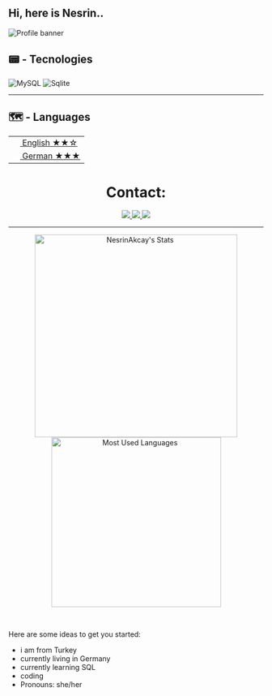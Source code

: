 ## Hi, here is Nesrin..
![Profile banner](https://i.imgur.com/VNP2tTx.gif)

## 📟 - Tecnologies

![MySQL](https://img.shields.io/badge/MySQL-00000F?style=for-the-badge&logo=mysql&logoColor=white)
![Sqlite](https://img.shields.io/badge/SQLite-07405E?style=for-the-badge&logo=sqlite&logoColor=white)
<hr>

## 🗺️ - Languages
<table>
<tr><td><a href="README.md"><img src="https://github.com/milaan9/milaan9/blob/main/197484.svg" height="15"> English ★★☆</a></td></tr>

<tr><td><a href="README_pt.md"><img src="https://github.com/milaan9/milaan9/blob/main/197571.svg" height="15"> German ★★★</a></td></tr>
</table>

<!-- Social icons section -->
<h1 align="center"> Contact: </h1>
  <p align="center">
<a href="https://twitter.com/imkashyap_/"><img src="https://img.shields.io/badge/Twitter-1DA1F2?style=for-the-badge&logo=twitter&logoColor=white"/> </a>
<a href="https://www.instagram.com/imkashyap__/"><img src="https://img.shields.io/badge/Instagram-E4405F?style=for-the-badge&logo=instagram&logoColor=white"/> </a>
<a href="mailto:nesrin.akcays08@gmail.com">
      <img src="https://img.shields.io/badge/SEND%20MAIL-7cebf5?&style=for-the-badge&logo=MAIL.RU&logoColor=black">
    </a>
  </p>
</h2>
<hr>
<p align="center">
  <a href="https://github.com/NesrinAkcay" target="_blank">
    <img width="400em" src="https://github-readme-stats.vercel.app/api?username=NesrinAkcay&show_icons=true&theme=react&rank_icon=github" alt="NesrinAkcay's Stats" />
    <img width="335em" src="https://github-readme-stats.vercel.app/api/top-langs/?username=NesrinAkcay&layout=compact&theme=react" alt="Most Used Languages" />
  </a>
</p>
</details>
<br>

Here are some ideas to get you started:

- i am from Turkey
- currently living in Germany
- currently learning SQL
- coding
- Pronouns: she/her

